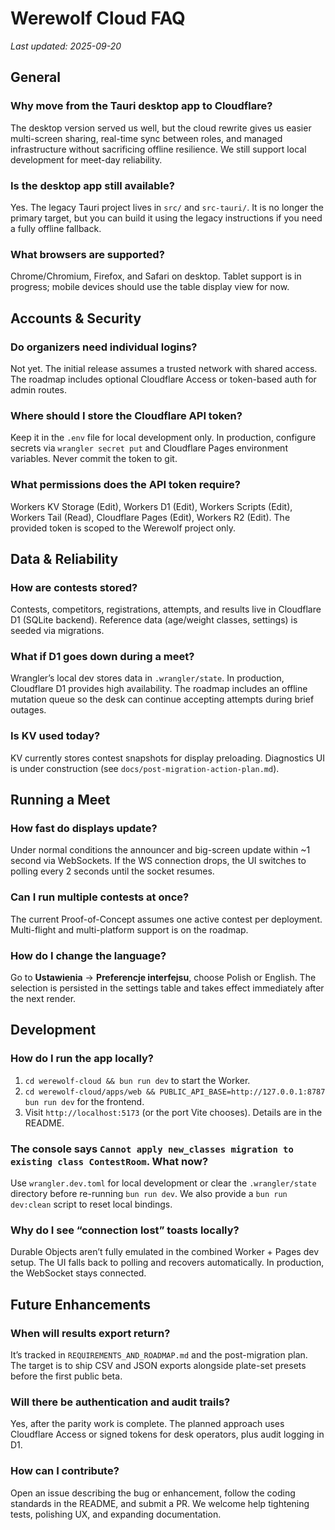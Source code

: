 # Werewolf Cloud FAQ

_Last updated: 2025-09-20_

## General

### Why move from the Tauri desktop app to Cloudflare?
The desktop version served us well, but the cloud rewrite gives us easier multi-screen sharing, real-time sync between roles, and managed infrastructure without sacrificing offline resilience. We still support local development for meet-day reliability.

### Is the desktop app still available?
Yes. The legacy Tauri project lives in `src/` and `src-tauri/`. It is no longer the primary target, but you can build it using the legacy instructions if you need a fully offline fallback.

### What browsers are supported?
Chrome/Chromium, Firefox, and Safari on desktop. Tablet support is in progress; mobile devices should use the table display view for now.

## Accounts & Security

### Do organizers need individual logins?
Not yet. The initial release assumes a trusted network with shared access. The roadmap includes optional Cloudflare Access or token-based auth for admin routes.

### Where should I store the Cloudflare API token?
Keep it in the `.env` file for local development only. In production, configure secrets via `wrangler secret put` and Cloudflare Pages environment variables. Never commit the token to git.

### What permissions does the API token require?
Workers KV Storage (Edit), Workers D1 (Edit), Workers Scripts (Edit), Workers Tail (Read), Cloudflare Pages (Edit), Workers R2 (Edit). The provided token is scoped to the Werewolf project only.

## Data & Reliability

### How are contests stored?
Contests, competitors, registrations, attempts, and results live in Cloudflare D1 (SQLite backend). Reference data (age/weight classes, settings) is seeded via migrations.

### What if D1 goes down during a meet?
Wrangler’s local dev stores data in `.wrangler/state`. In production, Cloudflare D1 provides high availability. The roadmap includes an offline mutation queue so the desk can continue accepting attempts during brief outages.

### Is KV used today?
KV currently stores contest snapshots for display preloading. Diagnostics UI is under construction (see `docs/post-migration-action-plan.md`).

## Running a Meet

### How fast do displays update?
Under normal conditions the announcer and big-screen update within ~1 second via WebSockets. If the WS connection drops, the UI switches to polling every 2 seconds until the socket resumes.

### Can I run multiple contests at once?
The current Proof-of-Concept assumes one active contest per deployment. Multi-flight and multi-platform support is on the roadmap.

### How do I change the language?
Go to **Ustawienia** → **Preferencje interfejsu**, choose Polish or English. The selection is persisted in the settings table and takes effect immediately after the next render.

## Development

### How do I run the app locally?
1. `cd werewolf-cloud && bun run dev` to start the Worker.
2. `cd werewolf-cloud/apps/web && PUBLIC_API_BASE=http://127.0.0.1:8787 bun run dev` for the frontend.
3. Visit `http://localhost:5173` (or the port Vite chooses). Details are in the README.

### The console says `Cannot apply new_classes migration to existing class ContestRoom`. What now?
Use `wrangler.dev.toml` for local development or clear the `.wrangler/state` directory before re-running `bun run dev`. We also provide a `bun run dev:clean` script to reset local bindings.

### Why do I see “connection lost” toasts locally?
Durable Objects aren’t fully emulated in the combined Worker + Pages dev setup. The UI falls back to polling and recovers automatically. In production, the WebSocket stays connected.

## Future Enhancements

### When will results export return?
It’s tracked in `REQUIREMENTS_AND_ROADMAP.md` and the post-migration plan. The target is to ship CSV and JSON exports alongside plate-set presets before the first public beta.

### Will there be authentication and audit trails?
Yes, after the parity work is complete. The planned approach uses Cloudflare Access or signed tokens for desk operators, plus audit logging in D1.

### How can I contribute?
Open an issue describing the bug or enhancement, follow the coding standards in the README, and submit a PR. We welcome help tightening tests, polishing UX, and expanding documentation.


